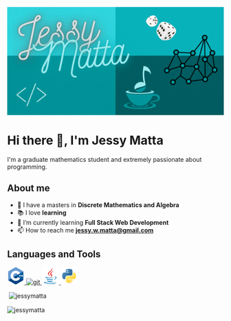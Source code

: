 <img src="./readme.gif"/>

# Hi there 👋, I'm Jessy Matta
I'm a graduate mathematics student and extremely passionate about programming.</h3>


## About me
- 🎲 I have a masters in **Discrete Mathematics and Algebra**
- 📚 I love **learning** <!-- <img align="right" src="./plane.gif" width=150px height=150px/>-->
- 🌱 I’m currently learning **Full Stack Web Development**
- 📫 How to reach me **jessy.w.matta@gmail.com**
 


## Languages and Tools
<p align="left"> <a href="https://www.w3schools.com/cpp/" target="_blank" rel="noreferrer"> <img src="https://raw.githubusercontent.com/devicons/devicon/master/icons/cplusplus/cplusplus-original.svg" alt="cplusplus" width="40" height="40"/> </a> <a href="https://git-scm.com/" target="_blank" rel="noreferrer"> <img src="https://www.vectorlogo.zone/logos/git-scm/git-scm-icon.svg" alt="git" width="40" height="40"/> </a> <a href="https://www.java.com" target="_blank" rel="noreferrer"> <img src="https://raw.githubusercontent.com/devicons/devicon/master/icons/java/java-original.svg" alt="java" width="40" height="40"/> </a> <a href="https://www.python.org" target="_blank" rel="noreferrer"> <img src="https://raw.githubusercontent.com/devicons/devicon/master/icons/python/python-original.svg" alt="python" width="40" height="40"/> </a> </p>


<p>&nbsp;<img align="center" src="https://github-readme-stats.vercel.app/api?username=jessymatta&show_icons=true&locale=en" alt="jessymatta" /></p>

<p><img align="center" src="https://github-readme-streak-stats.herokuapp.com/?user=jessymatta&" alt="jessymatta" /></p>
